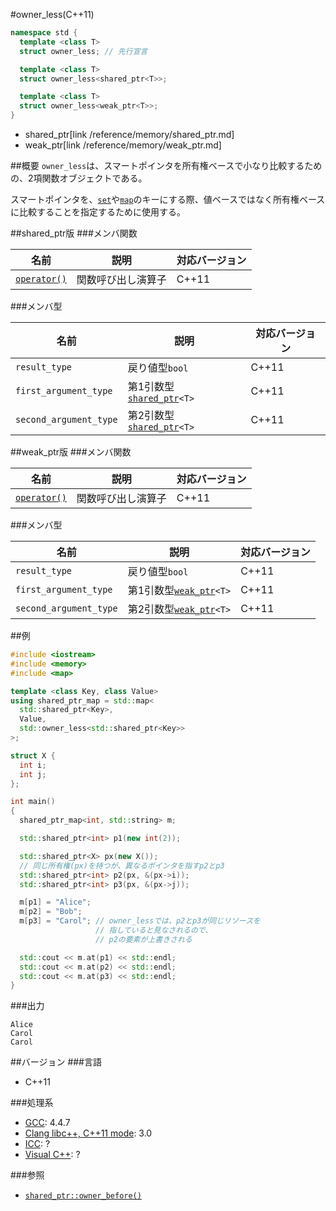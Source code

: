 #owner_less(C++11)
```cpp
namespace std {
  template <class T>
  struct owner_less; // 先行宣言

  template <class T>
  struct owner_less<shared_ptr<T>>;

  template <class T>
  struct owner_less<weak_ptr<T>>;
}
```
* shared_ptr[link /reference/memory/shared_ptr.md]
* weak_ptr[link /reference/memory/weak_ptr.md]

##概要
`owner_less`は、スマートポインタを所有権ベースで小なり比較するための、2項関数オブジェクトである。

スマートポインタを、[`set`](/reference/set/set.md)や[`map`](/reference/map/map.md)のキーにする際、値ベースではなく所有権ベースに比較することを指定するために使用する。


##shared_ptr版
###メンバ関数

| 名前                                    | 説明               | 対応バージョン |
|-----------------------------------------|--------------------|-------|
| [`operator()`](./owner_less/op_call.md) | 関数呼び出し演算子 | C++11 |


###メンバ型

| 名前 | 説明 | 対応バージョン |
|------------------------|---------------------------------------------------------------|-------|
| `result_type`          | 戻り値型`bool`                                                | C++11 |
| `first_argument_type`  | 第1引数型[`shared_ptr`](/reference/memory/shared_ptr.md)`<T>` | C++11 |
| `second_argument_type` | 第2引数型[`shared_ptr`](/reference/memory/shared_ptr.md)`<T>` | C++11 |


##weak_ptr版
###メンバ関数

| 名前                                    | 説明               | 対応バージョン |
|-----------------------------------------|--------------------|-------|
| [`operator()`](./owner_less/op_call.md) | 関数呼び出し演算子 | C++11 |


###メンバ型

| 名前 | 説明 | 対応バージョン |
|------------------------|-----------------------------------------------------------|-------|
| `result_type`          | 戻り値型`bool`                                            | C++11 |
| `first_argument_type`  | 第1引数型[`weak_ptr`](/reference/memory/weak_ptr.md)`<T>` | C++11 |
| `second_argument_type` | 第2引数型[`weak_ptr`](/reference/memory/weak_ptr.md)`<T>` | C++11 |


##例
```cpp
#include <iostream>
#include <memory>
#include <map>

template <class Key, class Value>
using shared_ptr_map = std::map<
  std::shared_ptr<Key>,
  Value,
  std::owner_less<std::shared_ptr<Key>>
>;

struct X {
  int i;
  int j;
};

int main()
{
  shared_ptr_map<int, std::string> m;

  std::shared_ptr<int> p1(new int(2));

  std::shared_ptr<X> px(new X());
  // 同じ所有権(px)を持つが、異なるポインタを指すp2とp3
  std::shared_ptr<int> p2(px, &(px->i));
  std::shared_ptr<int> p3(px, &(px->j));

  m[p1] = "Alice";
  m[p2] = "Bob";
  m[p3] = "Carol"; // owner_lessでは、p2とp3が同じリソースを
                   // 指していると見なされるので、
                   // p2の要素が上書きされる

  std::cout << m.at(p1) << std::endl;
  std::cout << m.at(p2) << std::endl;
  std::cout << m.at(p3) << std::endl;
}
```

###出力
```
Alice
Carol
Carol
```

##バージョン
###言語
- C++11

###処理系
- [GCC](/implementation#gcc.md): 4.4.7
- [Clang libc++, C++11 mode](/implementation#clang.md): 3.0
- [ICC](/implementation#icc.md): ?
- [Visual C++](/implementation#visual_cpp.md): ?

###参照
- [`shared_ptr::owner_before()`](/reference/memory/shared_ptr/owner_before.md)


